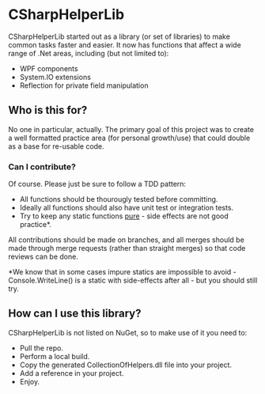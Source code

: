 # CSharpHelperLib

CSharpHelperLib started out as a library (or set of libraries) to make common tasks faster and easier. It now has functions that affect a wide range of .Net areas, including (but not limited to):

  - WPF components
  - System.IO extensions
  - Reflection for private field manipulation

## Who is this for?

No one in particular, actually. The primary goal of this project was to create a well formatted practice area (for personal growth/use) that could double as a base for re-usable code.

### Can I contribute?

Of course. Please just be sure to follow a TDD pattern:

* All functions should be thourougly tested before committing.
* Ideally all functions should also have unit test or integration tests.
* Try to keep any static functions [pure](https://en.wikipedia.org/wiki/Pure_function/) - side effects are not good practice*.

All contributions should be made on branches, and all merges should be made through merge requests (rather than straight merges) so that code reviews can be done.

*We know that in some cases impure statics are impossible to avoid - Console.WriteLine() is a static with side-effects after all - but you should still try.

## How can I use this library?

CSharpHelperLib is not listed on NuGet, so to make use of it you need to:
* Pull the repo.
* Perform a local build.
* Copy the generated CollectionOfHelpers.dll file into your project.
* Add a reference in your project.
* Enjoy.


